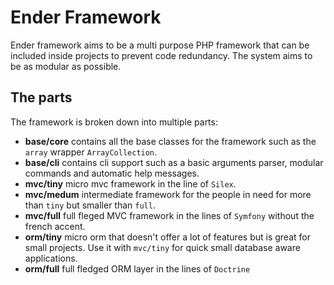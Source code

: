 Ender Framework
===============
Ender framework aims to be a multi purpose PHP framework that can be included inside projects to prevent code redundancy.
The system aims to be as modular as possible.

The parts
---------
The framework is broken down into multiple parts:

 * **base/core** contains all the base classes for the framework such as the `array` wrapper `ArrayCollection`.
 * **base/cli** contains cli support such as a basic arguments parser, modular commands and automatic help messages.
 * **mvc/tiny** micro mvc framework in the line of `Silex`.
 * **mvc/medum** intermediate framework for the people in need for more than `tiny` but smaller than `full`.
 * **mvc/full** full fleged MVC framework in the lines of `Symfony` without the french accent.
 * **orm/tiny** micro orm that doesn't offer a lot of features but is great for small projects. Use it with `mvc/tiny` for quick small database aware applications.
 * **orm/full** full fledged ORM layer in the lines of `Doctrine`
